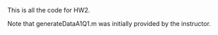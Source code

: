 This is all the code for HW2.

Note that generateDataA1Q1.m was initially provided by the instructor.
